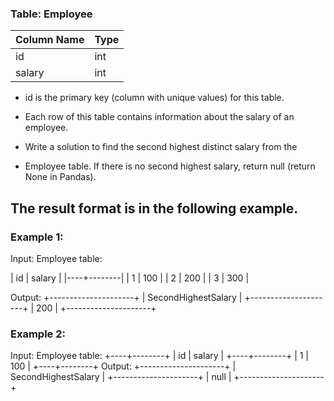 ### Table: Employee


| Column Name | Type |
|-------------|------|
| id          | int  |
| salary      | int  |

- id is the primary key (column with unique values) for this table.
- Each row of this table contains information about the salary of an 
employee.
 

- Write a solution to find the second highest distinct salary from the 
- Employee table. If there is no second highest salary, return null (return 
None in Pandas).

## The result format is in the following example.

 

### Example 1:

Input: 
Employee table:

| id | salary |
|----+--------|
| 1  | 100    |
| 2  | 200    |
| 3  | 300    |

Output: 
+---------------------+
| SecondHighestSalary |
+---------------------+
| 200                 |
+---------------------+
### Example 2:

Input: 
Employee table:
+----+--------+
| id | salary |
+----+--------+
| 1  | 100    |
+----+--------+
Output: 
+---------------------+
| SecondHighestSalary |
+---------------------+
| null                |
+---------------------+
